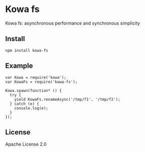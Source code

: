 # Kowa fs
Kowa fs: asynchronous performance and synchronous simplicity


## Install
    npm install kowa-fs

## Example

```
var Kowa = require('kowa');
var KowaFs = require('kowa-fs');

Kowa.spawn(function* () {
  try {
    yield KowaFs.renameAsync('/tmp/f1', '/tmp/f2');
  } catch (e) {
    console.log(e);
  }
});

```


## License

Apache License 2.0
